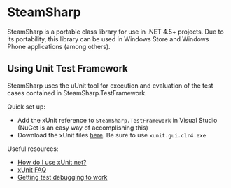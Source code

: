 SteamSharp
==========

SteamSharp is a portable class library for use in .NET 4.5+ projects. Due to its portability, this library can be used in Windows Store and Windows Phone applications (among others).

Using Unit Test Framework
---------------------

SteamSharp uses the uUnit tool for execution and evaluation of the test cases contained in SteamSharp.TestFramework.

Quick set up:

* Add the xUnit reference to `SteamSharp.TestFramework` in Visual Studio (NuGet is an easy way of accomplishing this)
* Download the xUnit files [here](http://xunit.codeplex.com/releases/view/90058). Be sure to use `xunit.gui.clr4.exe`

Useful resources:

* [How do I use xUnit.net?](http://xunit.codeplex.com/wikipage?title=HowToUse&referringTitle=Home)
* [xUnit FAQ](http://xunit.codeplex.com/)
* [Getting test debugging to work](http://xunit.codeplex.com/discussions/297569)